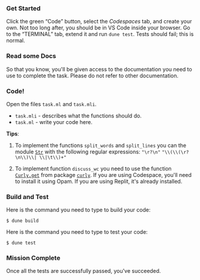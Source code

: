 ### Get Started

Click the green “Code” button, select the _Codespaces_ tab, and create your own. Not too long after, you should be in VS Code inside your browser. Go to the “TERMINAL” tab, extend it and run `dune test`. Tests should fail; this is normal.

### Read some Docs

So that you know, you'll be given access to the documentation you need to use to complete the task. Please do not refer to other documentation.

### Code!

Open the files `task.ml` and `task.mli`.
* `task.mli` - describes what the functions should do.
* `task.ml` - write your code here.

**Tips**:

1. To implement the functions `split_words` and `split_lines` you can the module [`Str`](https://v2.ocaml.org/releases/5.1/api/Str.html) with the following regular expressions: `"\r?\n"` `"\\(\\(\r?\n\\)\\| \\|\t\\)+"`

1. To implement function `discuss_wc` you need to use the function [`Curly.get`](https://ocaml.org/p/curly/latest/doc/Curly/index.html#val-get) from package [`curly`](https://github.com/rgrinberg/curly). If you are using Codespace, you'll need to install it using Opam. If you are using Replit, it's already installed.

### Build and Test

Here is the command you need to type to build your code:
```shell
$ dune build
```

Here is the command you need to type to test your code:
```shell
$ dune test
```

### Mission Complete

Once all the tests are successfully passed, you've succeeded.
